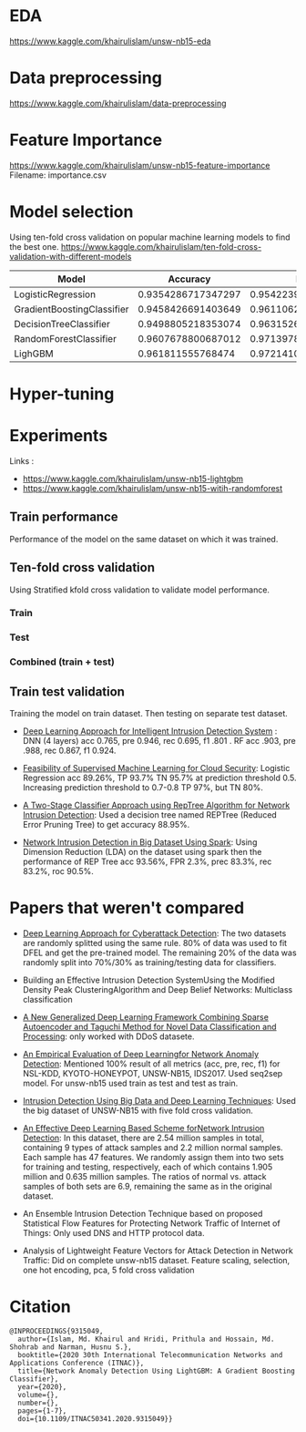 # EDA 
https://www.kaggle.com/khairulislam/unsw-nb15-eda

# Data preprocessing
https://www.kaggle.com/khairulislam/data-preprocessing

# Feature Importance
https://www.kaggle.com/khairulislam/unsw-nb15-feature-importance
Filename: importance.csv

# Model selection
Using ten-fold cross validation on popular machine learning models 
to find the best one.
https://www.kaggle.com/khairulislam/ten-fold-cross-validation-with-different-models

| Model | Accuracy | F1 |
 --- | ---  | ----
LogisticRegression	| 0.9354286717347297	| 0.9542239342896803
GradientBoostingClassifier	| 0.9458426691403649	| 0.9611062449808958
DecisionTreeClassifier	| 0.9498805218353074	| 0.9631526109252336
RandomForestClassifier	| 0.9607678800687012	| 0.9713978736211478
LighGBM | 0.961811555768474 | 0.9721410918894631


# Hyper-tuning

# Experiments
Links :
* https://www.kaggle.com/khairulislam/unsw-nb15-lightgbm
* https://www.kaggle.com/khairulislam/unsw-nb15-witih-randomforest
## Train performance
Performance of the model on the same dataset on which it was trained.



## Ten-fold cross validation
Using Stratified kfold cross validation to validate model performance.
### Train
### Test

### Combined (train + test)

## Train test validation
Training the model on train dataset. Then testing on separate test dataset. 

* [Deep Learning Approach for Intelligent Intrusion Detection System](https://ieeexplore.ieee.org/stamp/stamp.jsp?arnumber=8681044) :
DNN (4 layers) acc 0.765, pre 0.946, rec 0.695, f1 .801 . RF acc .903, pre .988, rec 0.867, f1 0.924.
* [Feasibility of Supervised Machine Learning for Cloud
Security](https://arxiv.org/ftp/arxiv/papers/1810/1810.09878.pdf):
Logistic Regression acc 89.26%, TP 93.7% TN 95.7% at prediction threshold 0.5. Increasing
prediction threshold to 0.7-0.8 TP 97%, but TN 80%.

* [A Two-Stage Classifier Approach using RepTree Algorithm for Network Intrusion Detection](https://www.researchgate.net/profile/Mustapha_Belouch2/publication/318099406_A_Two-Stage_Classifier_Approach_using_RepTree_Algorithm_for_Network_Intrusion_Detection/links/5b2e227c4585150d23c66a27/A-Two-Stage-Classifier-Approach-using-RepTree-Algorithm-for-Network-Intrusion-Detection.pdf):
Used a decision tree named REPTree (Reduced Error Pruning Tree) to get accuracy 88.95%.
* [Network Intrusion Detection in Big Dataset Using Spark](file:///E:/Git%20projects/Anomaly%20Detection%20on%20UNSW-NB15/Related%20papers/Network%20Intrusion%20Detection%20in%20Big%20Dataset%20Using%20Spark.pdf):
Using Dimension Reduction (LDA) on the dataset using spark then the performance of REP Tree
acc 93.56%, FPR 2.3%, prec 83.3%, rec 83.2%, roc 90.5%.

# Papers that weren't compared
* [Deep Learning Approach for Cyberattack Detection](https://www.researchgate.net/profile/Liyuan_Liu23/publication/326563074_Deep_learning_approach_for_cyberattack_detection/links/5c01abf092851c63cab2aabb/Deep-learning-approach-for-cyberattack-detection.pdf):
The two datasets are randomly splitted using the same rule.
80% of data was used to fit DFEL and get the pre-trained
model. The remaining 20% of the data was randomly split
into 70%/30% as training/testing data for classifiers.

* Building an Effective Intrusion Detection SystemUsing the Modified Density Peak ClusteringAlgorithm and Deep Belief Networks:
Multiclass classification

* [A New Generalized Deep Learning Framework
Combining Sparse Autoencoder and Taguchi Method for
Novel Data Classification and Processing](http://downloads.hindawi.com/journals/mpe/2018/3145947.pdf): only worked with DDoS datasete.
* [An Empirical Evaluation of Deep Learningfor Network Anomaly Detection](https://ieeexplore.ieee.org/stamp/stamp.jsp?arnumber=8846674):
Mentioned 100% result of all metrics (acc, pre, rec, f1) for NSL-KDD, KYOTO-HONEYPOT, UNSW-NB15, IDS2017. Used seq2sep 
model. For unsw-nb15 used  train as test and test as train.

* [Intrusion Detection Using Big Data and Deep Learning Techniques](https://dl.acm.org/doi/pdf/10.1145/3299815.3314439):
Used the big dataset of UNSW-NB15 with five fold cross validation.
* [An Effective Deep Learning Based Scheme forNetwork Intrusion Detection](https://ieeexplore.ieee.org/abstract/document/8546162):
In this dataset, there are 2.54 million samples in total,
containing 9 types of attack samples and 2.2 million normal
samples. Each sample has 47 features. We randomly assign
them into two sets for training and testing, respectively, each
of which contains 1.905 million and 0.635 million samples.
The ratios of normal vs. attack samples of both sets are 6.9,
remaining the same as in the original dataset.
* An Ensemble Intrusion Detection Technique
based on proposed Statistical Flow Features for
Protecting Network Traffic of Internet of Things: 
Only used DNS and HTTP protocol data.

* Analysis of Lightweight Feature Vectors for Attack
Detection in Network Traffic: Did on complete unsw-nb15 dataset. Feature scaling, selection, one hot encoding, pca, 5 fold cross validation

# Citation
```
@INPROCEEDINGS{9315049,
  author={Islam, Md. Khairul and Hridi, Prithula and Hossain, Md. Shohrab and Narman, Husnu S.},
  booktitle={2020 30th International Telecommunication Networks and Applications Conference (ITNAC)}, 
  title={Network Anomaly Detection Using LightGBM: A Gradient Boosting Classifier}, 
  year={2020},
  volume={},
  number={},
  pages={1-7},
  doi={10.1109/ITNAC50341.2020.9315049}}
```
